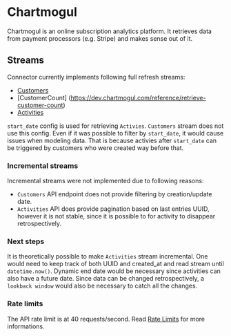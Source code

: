 # Chartmogul

Chartmogul is an online subscription analytics platform. It retrieves data from payment processors (e.g. Stripe) and makes sense out of it.

## Streams

Connector currently implements following full refresh streams:

- [Customers](https://dev.chartmogul.com/reference/list-customers)
- [CustomerCount] (https://dev.chartmogul.com/reference/retrieve-customer-count)
- [Activities](https://dev.chartmogul.com/reference/list-activities)

`start_date` config is used for retrieving `Activies`. `Customers` stream does not use this config. Even if it was possible to filter by `start_date`, it would cause issues when modeling data. That is because activies after `start_date` can be triggered by customers who were created way before that.

### Incremental streams

Incremental streams were not implemented due to following reasons:

- `Customers` API endpoint does not provide filtering by creation/update date.
- `Activities` API does provide pagination based on last entries UUID, however it is not stable, since it is possible to for activity to disappear retrospectively.

### Next steps

It is theoretically possible to make `Activities` stream incremental. One would need to keep track of both UUID and created_at and read stream until `datetime.now()`. Dynamic end date would be necessary since activities can also have a future date. Since data can be changed retrospectively, a `lookback window` would also be necessary to catch all the changes.

### Rate limits

The API rate limit is at 40 requests/second. Read [Rate Limits](https://dev.chartmogul.com/docs/rate-limits) for more informations.

